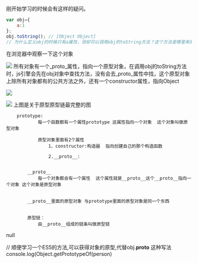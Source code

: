 刚开始学习的时候会有这样的疑问。  
```js
var obj={
    a:1
};
obj.toString(); // [Object Object]
// 为什么定义obj的时候只有a属性，但却可以调用obj的toString方法？这个方法是哪里来的？
```
在浏览器中观察一下这个对象

![](https://user-gold-cdn.xitu.io/2019/12/2/16ec60b414e0d1c2?w=442&h=352&f=png&s=29232)
所有对象有一个_proto_属性，指向一个原型对象，在调用obj的toString方法时，js引擎会先在obj对象中查找方法，没有会去_proto_属性中找，这个原型对象上除所有对象都有的公共方法之外，还有一个constructor属性，指向Object

![](https://user-gold-cdn.xitu.io/2019/12/2/16ec61845b3db88d?w=286&h=65&f=png&s=3665)

![](https://user-gold-cdn.xitu.io/2019/12/3/16ec8eefc33d2c15?w=638&h=801&f=png&s=276693)
上图是关于原型原型链最完整的图

		prototype:
				每一个函数都有一个属性prototype 这属性指向一个对象  这个对象叫做原型对象
		
				原型对象里面有2个属性  
					1、constructor:构造器  指向创建自己的那个构造函数
		
					2.__proto__:
		
		
			__proto__
				每一个对象都会有一个属性  这个属性就是__proto__这个__proto__指向一个对象 这个对象是原型对象
		
		
			__proto__里面的原型对象 与prototype里面的原型对象是同一个东西
		
		
			原型链：
				由__proto__组成的链条叫做原型链
		
null

// 顺便学习一个ES5的方法,可以获得对象的原型,代替obj.__proto__ 这种写法
console.log(Object.getPrototypeOf(person)